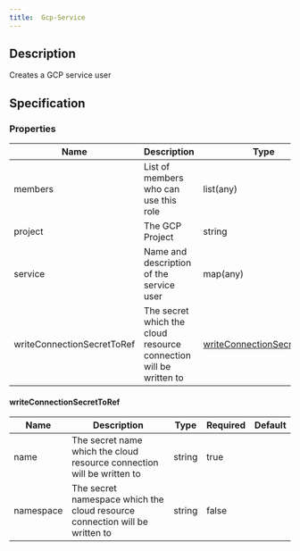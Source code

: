 ```yaml
---
title:  Gcp-Service
---
```


## Description

Creates a GCP service user

## Specification

### Properties  
 Name | Description | Type | Required | Default 
------------|------------|------------|------------|------------
 members | List of members who can use this role | list(any) | true |  
 project | The GCP Project | string | true |  
 service | Name and description of the service user | map(any) | true |  
 writeConnectionSecretToRef | The secret which the cloud resource connection will be written to | [writeConnectionSecretToRef](#writeConnectionSecretToRef) | false |  


#### writeConnectionSecretToRef

 Name | Description | Type | Required | Default 
 ------------ | ------------- | ------------- | ------------- | ------------- 
 name | The secret name which the cloud resource connection will be written to | string | true |  
 namespace | The secret namespace which the cloud resource connection will be written to | string | false |  
